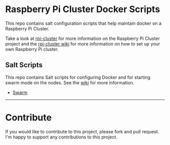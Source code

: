 # Raspberry Pi Cluster Docker Scripts

This repo contains salt configuration scripts that help maintain docker on a Raspberry Pi Cluster.

Take a look at [rpi-cluster](https://github.com/ajthor/rpi-cluster) for more information on the Raspberry Pi Cluster project and the [rpi-cluster wiki](https://github.com/ajthor/rpi-cluster/wiki) for more information on how to set up your own Raspberry Pi cluster.

## Salt Scripts

This repo contains Salt scripts for configuring Docker and for starting swarm mode on the nodes. See the [wiki](https://github.com/ajthor/rpi-cluster-docker/wiki) for more information.

- [Swarm](https://github.com/ajthor/rpi-cluster-docker/wiki/Swarm)

---

# Contribute

If you would like to contribute to this project, please fork and pull request. I'm happy to support any contributions to this project.
